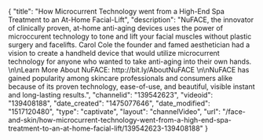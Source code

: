 {
    "title": "How Microcurrent Technology went from a High-End Spa Treatment to an At-Home Facial-Lift",
    "description": "NuFACE, the innovator of clinically proven, at-home anti-aging devices uses the power of microccurent technology to tone and lift your facial muscles without plastic surgery and facelifts. Carol Cole the founder and famed aesthetician had a vision to create a handheld device that would utilize microcurrent technology for anyone who wanted to take anti-aging into their own hands.  \n\nLearn More About NuFACE: http:\/\/bit.ly\/AboutNuFACE  \n\nNuFACE has gained popularity among skincare professionals and consumers alike because of its proven technology, ease-of-use, and beautiful, visible instant and long-lasting results.",
    "channelid": "139542623",
    "videoid": "139408188",
    "date_created": "1475077646",
    "date_modified": "1517120480",
    "type": "captivate",
    "layout": "channelVideo",
    "url": "\/face-and-skin\/how-microcurrent-technology-went-from-a-high-end-spa-treatment-to-an-at-home-facial-lift\/139542623-139408188"
}
